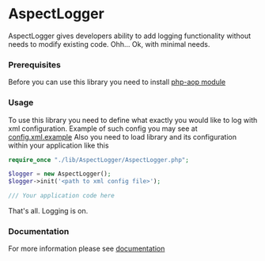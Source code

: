 # AspectLogger
AspectLogger gives developers ability to add logging functionality without needs to modify existing code. Ohh... Ok, with minimal needs.

### Prerequisites
Before you can use this library you need to install [php-aop module](http://aop-php.github.io/)

### Usage
To use this library you need to define what exactly you would like to log with xml configuration. Example of such config you may see at [config.xml.example](https://github.com/max3-05/AspectLogger/blob/master/docs/config.xml.example)
Also you need to load library and its configuration within your application like this

```php
require_once "./lib/AspectLogger/AspectLogger.php";

$logger = new AspectLogger();
$logger->init('<path to xml config file>');

/// Your application code here
```

That's all. Logging is on.

### Documentation
For more information please see [documentation](http://max3-05.github.io/AspectLogger/docs/)
